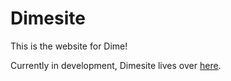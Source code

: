 # Dimesite
This is the website for Dime!

Currently in development, Dimesite lives over [here](htt://www.dimesite-dev.herokuapp.com).
